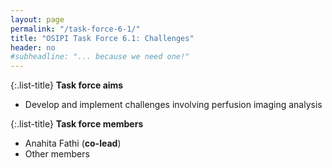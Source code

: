 ```yaml
---
layout: page
permalink: "/task-force-6-1/"
title: "OSIPI Task Force 6.1: Challenges"
header: no
#subheadline: "... because we need one!"
---
```


{:.list-title}
**Task force aims**

- Develop and implement challenges involving perfusion imaging analysis

{:.list-title}
**Task force members**

- Anahita Fathi (**co-lead**)
- Other members


